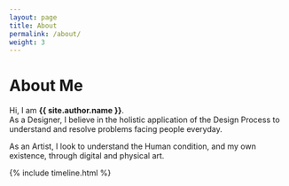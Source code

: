 ```yaml
---
layout: page
title: About
permalink: /about/
weight: 3
---
```


# **About Me**

Hi, I am **{{ site.author.name }}**.<br>
As a Designer, I believe in the holistic application of the Design Process to understand and resolve problems facing people everyday.

As an Artist, I look to understand the Human condition, and my own existence, through digital and physical art.

<!-- <div class="row">
{% include skills.html title="Programming Skills" source=site.data.programming-skills %}
{% include skills.html title="Other Skills" source=site.data.other-skills %}
</div> -->

<div class="row">
{% include timeline.html %}
</div>
